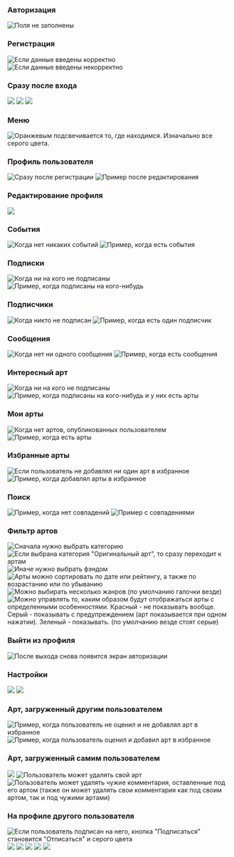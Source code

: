 ### Авторизация ###
![](https://pp.userapi.com/c837425/v837425425/25e90/wJkhYafOo7k.jpg "Поля не заполнены")

### Регистрация ###
![](https://pp.userapi.com/c837425/v837425425/25e58/v15VNHE9gYo.jpg "Если данные введены корректно") ![](https://pp.userapi.com/c837425/v837425425/25e60/lKHbDkI-zXA.jpg "Если данные введены некорректно")

### Сразу после входа ###
![](https://pp.userapi.com/c837425/v837425425/261ca/dfi0JiJjw4o.jpg) ![](https://pp.userapi.com/c837425/v837425425/261aa/mKPocvl9Ho0.jpg) ![](https://pp.userapi.com/c837425/v837425425/261b2/w9iIvYaJo4Q.jpg)

### Меню ###
![](https://pp.userapi.com/c837425/v837425425/26395/z01l3sehels.jpg "Оранжевым подсвечивается то, где находимся.
Изначально все серого цвета.")

### Профиль пользователя ###
![](https://pp.userapi.com/c837425/v837425425/25e10/Tv7jYd7GmP8.jpg "Сразу после регистрации") ![](https://pp.userapi.com/c837425/v837425425/25e18/RrXagAHDkfY.jpg "Пример после редактирования")

### Редактирование профиля ###
![](https://pp.userapi.com/c837425/v837425425/25e20/jACzYBoSuww.jpg)

### События ###
![](https://pp.userapi.com/c837425/v837425425/25e28/4s_0K3yVquc.jpg "Когда нет никаких событий") ![](https://pp.userapi.com/c837425/v837425425/25e30/3vjCcJGHf-8.jpg "Пример, когда есть события")

### Подписки ###
![](https://pp.userapi.com/c837425/v837425425/25e38/Zk4N59tohP8.jpg "Когда ни на кого не подписаны") ![](https://pp.userapi.com/c837425/v837425425/25e40/Ww_GCEQYKRg.jpg "Пример, когда подписаны на кого-нибудь")

### Подписчики ###
![](https://pp.userapi.com/c837425/v837425425/2633f/-P3111vDgrY.jpg "Когда никто не подписан") ![](https://pp.userapi.com/c837425/v837425425/2635f/tlMvStQKPX4.jpg "Пример, когда есть один подписчик")   

### Сообщения ###
![](https://pp.userapi.com/c837425/v837425425/25e48/ilTewo0c46w.jpg "Когда нет ни одного сообщения") ![](https://pp.userapi.com/c837425/v837425425/25e50/OWgZUQ0fll8.jpg "Пример, когда есть сообщения")

### Интересный арт ###
![](https://pp.userapi.com/c837425/v837425425/2618a/pehRkdRNqxE.jpg "Когда ни на кого не подписаны") ![](https://pp.userapi.com/c837425/v837425425/2626a/hjgZEvi6jyg.jpg "Пример, когда подписаны на кого-нибудь и у них есть арты")

### Мои арты ###
![](https://pp.userapi.com/c837425/v837425425/2625a/xpJYzKMLUGU.jpg "Когда нет артов, опубликованных пользователем") ![](https://pp.userapi.com/c837425/v837425425/26202/j3sz62n7IvU.jpg "Пример, когда есть арты")

### Избранные арты ###
![](https://pp.userapi.com/c837425/v837425425/26252/EyrjtEzksfA.jpg "Если пользователь не добавлял ни один арт в избранное") ![](https://pp.userapi.com/c837425/v837425425/261ea/BUQMGQiYhME.jpg "Пример, когда добавлял арты в избранное")

### Поиск ###
![](https://pp.userapi.com/c837425/v837425425/26242/TYNJO_aOGjM.jpg "Пример, когда нет совпадений") ![](https://pp.userapi.com/c837425/v837425425/261fa/oGcJxSy1Ho0.jpg "Пример с совпадениями")

### Фильтр артов ###
![](https://pp.userapi.com/c837425/v837425425/26192/oZGf4hpuAxY.jpg "Сначала нужно выбрать категорию") ![](https://pp.userapi.com/c837425/v837425425/2634f/3Id_eHrDd4A.jpg "Если выбрана категория \"Оригинальный арт\", то сразу переходит к артам") ![](https://pp.userapi.com/c837425/v837425425/261ba/rYBNYcuR7os.jpg "Иначе нужно выбрать фэндом") ![](https://pp.userapi.com/c837425/v837425425/2619a/_nGUU5Qz4AY.jpg "Арты можно сортировать по дате или рейтингу, а также по возрастанию или по убыванию") ![](https://pp.userapi.com/c837425/v837425425/261c2/9ENdamPQsTk.jpg "Можно выбирать несколько жанров (по умолчанию галочки везде)") ![](https://pp.userapi.com/c837425/v837425425/261a2/yQlWM5625V0.jpg "Можно управлять то, каким образом будут отображаться арты с определенными особенностями.
Красный - не показывать вообще.
Серый - показывать с предупреждением (арт показывается при одном нажатии).
Зеленый - показывать.
(по умолчанию везде стоят серые)")

### Выйти из профиля ###
![](https://pp.userapi.com/c837425/v837425425/2624a/-xzVCZ6OW54.jpg "После выхода снова появится экран авторизации")

### Настройки ###
![](https://pp.userapi.com/c837425/v837425425/25e68/2PY13IIxzOE.jpg) ![](https://pp.userapi.com/c837425/v837425425/25e70/y0OElsFkaS8.jpg)

### Арт, загруженный другим пользователем ###
![](https://pp.userapi.com/c837425/v837425425/26262/7uQP5DnzD44.jpg "Пример, когда пользователь не оценил и не добавлял арт в избранное") ![](https://pp.userapi.com/c837425/v837425425/261f2/VQZz3-qZtDo.jpg "Пример, когда пользователь оценил и добавил арт в избранное")

### Арт, загруженный самим пользователем ###
![](https://pp.userapi.com/c837425/v837425425/2623a/zqcIjBNqC2s.jpg) ![](https://pp.userapi.com/c837425/v837425425/2620a/CaOrsfaaq8g.jpg "Пользователь может удалять свой арт") ![](https://pp.userapi.com/c837425/v837425425/26212/0PZfFp6PCMQ.jpg "Пользователь может удалять чужие комментария, оставленные под его артом
(также он может удалять свои комментария как под своим артом, так и под чужими артами)")

### На профиле другого пользователя ###
![](https://pp.userapi.com/c837425/v837425425/26232/RzCcT4iiGg8.jpg "Если пользователь подписан на него, кнопка \"Подписаться\" становится \"Отписаться\" и серого цвета") ![](https://pp.userapi.com/c837425/v837425425/26222/CDhO3GdzobQ.jpg) ![](https://pp.userapi.com/c837425/v837425425/261e2/82ZndmZr53s.jpg) ![](https://pp.userapi.com/c837425/v837425425/261d2/5c6XxgRcvGs.jpg) ![](https://pp.userapi.com/c837425/v837425425/261da/q09jZ8dgxME.jpg) ![](https://pp.userapi.com/c837425/v837425425/2622a/P_XFGpCnk_c.jpg)
